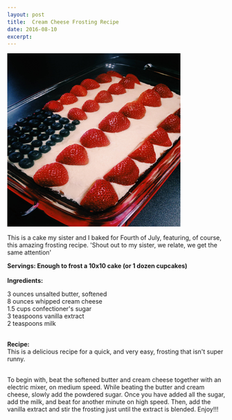 ```yaml
---
layout: post
title:  Cream Cheese Frosting Recipe
date: 2016-08-10
excerpt: 
---
```

<img src="/img/CakePicture.JPG" style="width:400px;height:400px;">
<p class="paragraph-center"> This is a cake my sister and I baked for Fourth of July, featuring, of course, this amazing frosting recipe. 'Shout out to my sister, we relate, we get the same attention' </p>


<p class="paragraph"> 
<b>Servings: Enough to frost a 10x10 cake (or 1 dozen cupcakes)</b><br><br>
<b>Ingredients:</b><br>

3 ounces unsalted butter, softened <br>
8 ounces whipped cream cheese<br>
1.5 cups confectioner's sugar<br>
3 teaspoons vanilla extract<br>
2 teaspoons milk<br><br>

<b>Recipe: </b><br>
This is a delicious recipe for a quick, and very easy, frosting that isn't super runny. 
<br><br>

To begin with, beat the softened butter and cream cheese together with an electric mixer, on medium speed. While beating the butter and cream cheese, slowly add the powdered sugar. Once you have added all the sugar, add the milk, and beat for another minute on high speed. Then, add the vanilla extract and stir the frosting just until the extract is blended. Enjoy!!!
</p>

